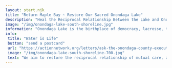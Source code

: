 ```yaml
---
layout: start.njk
title: "Return Maple Bay ~ Restore Our Sacred Onondaga Lake"
description: "Heal the Reciprocal Relationship Between the Lake and Onondaga Nation #Lakeback"
image: "/img/onondaga-lake-south-shoreline.jpg"
information: "Onondaga Lake is the birthplace of democracy, lacrosse, the women's movement, and more. This lake is the ancestral home of the Onondaga Nation and the Haudenosaunee Confederacy. The United States agreed that the lake would always belong to the Onondaga Nation and the Haudenosaunee Confederacy with the 1794 Canandaigua treaty."
info: 
 title: "Water is Life"
 button: "send a postcard"
 url: "https://actionnetwork.org/letters/ask-the-onondaga-county-executive-to-keep-his-promise-to-return-maple-bay"
 image: "/img/onondaga-lake-south-shoreline-700.jpg"
 text: "We aim to restore the reciprocal relationship of mutual care, amongst Onondaga Lake, all its inhabitants, and Onondaga Nation beginning with the return of Maple Bay."
---
```

